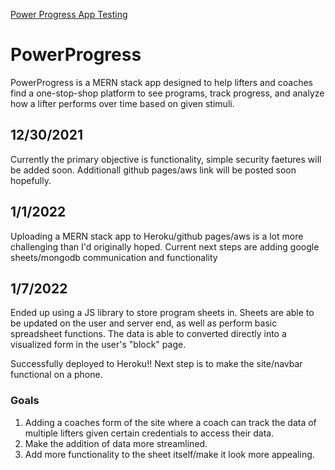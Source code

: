 [Power Progress App Testing](https://powerprogress.herokuapp.com)

# PowerProgress

PowerProgress is a MERN stack app designed to help lifters and coaches find a one-stop-shop platform to see programs, track progress, and analyze how a lifter performs over time based on given stimuli. 

## 12/30/2021

Currently the primary objective is functionality, simple security faetures will be added soon. Additionall github pages/aws link will be posted soon hopefully.

## 1/1/2022

Uploading a MERN stack app to Heroku/github pages/aws is a lot more challenging than I'd originally hoped. Current next steps are adding google sheets/mongodb communication and functionality

## 1/7/2022

Ended up using a JS library to store program sheets in. Sheets are able to be updated on the user and server end, as well as perform basic spreadsheet functions. The data is able to converted directly into a visualized form in the user's "block" page.

Successfully deployed to Heroku!! Next step is to make the site/navbar functional on a phone.

### Goals

1. Adding a coaches form of the site where a coach can track the data of multiple lifters given certain credentials to access their data.
2. Make the addition of data more streamlined.
3. Add more functionality to the sheet itself/make it look more appealing.
